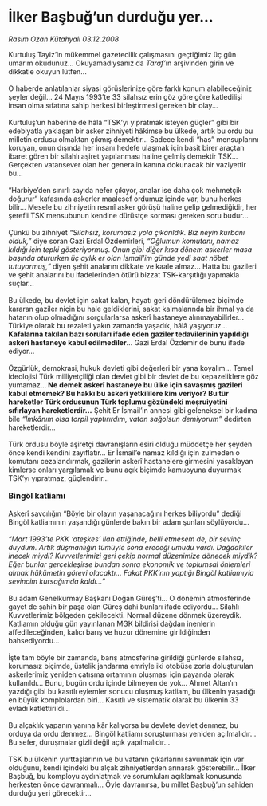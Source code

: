 # İlker Başbuğ’un durduğu yer...

*Rasim Ozan Kütahyalı 03.12.2008*

<div class="taraf_structure_2col_1zq">
<div class="margen_n">



 <p>Kurtuluş Tayiz’in mükemmel gazetecilik çalışmasını geçtiğimiz üç gün umarım okudunuz... Okuyamadıysanız da <i>Taraf’</i>ın arşivinden girin ve dikkatle okuyun lütfen... <br/><br/>O haberde anlatılanlar siyasi görüşlerinize göre farklı konum alabileceğiniz şeyler değil... 24 Mayıs 1993’te 33 silahsız erin göz göre göre katledilişi insan olma sıfatına sahip herkesi birleştirmesi gereken bir olay... <br/><br/>Kurtuluş’un haberine de hâlâ “TSK’yı yıpratmak isteyen güçler” gibi bir edebiyatla yaklaşan bir asker zihniyeti hâkimse bu ülkede, artık bu ordu bu milletin ordusu olmaktan çıkmış demektir... Sadece kendi “has” mensuplarını koruyan, onun dışında her insanı hedefe ulaşmak için basit birer araçtan ibaret gören bir silahlı aşiret yapılanması haline gelmiş demektir TSK... Gerçekten vatansever olan her generalin kanına dokunacak bir vaziyettir bu... <br/><br/>“Harbiye’den sınırlı sayıda nefer çıkıyor, analar ise daha çok mehmetçik doğurur” kafasında askerler maalesef ordumuz içinde var, bunu herkes bilir... Mesele bu zihniyetin resmî asker görüşü haline gelip gelmediğidir, her şerefli TSK mensubunun kendine dürüstçe sorması gereken soru budur... <br/><br/>Çünkü bu zihniyet <i>“Silahsız, korumasız yola çıkarıldık. Biz neyin kurbanı olduk,”</i> diye soran Gazi Erdal Özdemirleri, <i>“Oğlumun komutanı, namaz kıldığı için tepki gösteriyormuş. Onun gibi diğer kısa dönem askerler masa başında otururken üç aylık er olan İsmail’im günde yedi saat nöbet tutuyormuş,” </i>diyen şehit analarını dikkate ve kaale almaz... Hatta bu gazileri ve şehit analarını bu ifadelerinden ötürü bizzat TSK-karşıtlığı yapmakla suçlar... <br/><br/>Bu ülkede, bu devlet için sakat kalan, hayatı geri döndürülemez biçimde kararan gaziler niçin bu hale geldiklerini, sakat kalmalarında bir ihmal ya da hatanın olup olmadığını sorgularlarsa askerî hastaneye alınmayabilirler... Türkiye olarak bu rezaleti yakın zamanda yaşadık, hâlâ yaşıyoruz...<b> Kafalarına takılan bazı soruları ifade eden gaziler tedavilerinin yapıldığı askerî hastaneye kabul edilmediler</b>... Gazi Erdal Özdemir de bunu ifade ediyor... <br/><br/>Özgürlük, demokrasi, hukuk devleti gibi değerleri bir yana koyalım... Temel ideolojisi Türk milliyetçiliği olan devlet gibi bir devlet de bu kepazeliklere göz yumamaz...<b> Ne demek askerî hastaneye bu ülke için savaşmış gazileri kabul etmemek? Bu hakkı bu askerî yetkililere kim veriyor? Bu tür hareketler Türk ordusunun Türk toplumu gözündeki meşruiyetini sıfırlayan hareketlerdir...</b> Şehit Er İsmail’in annesi gibi geleneksel bir kadına bile <i>“İmkânım olsa torpil yaptırırdım, vatan sağolsun demiyorum”</i> dedirten hareketlerdir... <br/><br/>Türk ordusu böyle aşiretçi davranışların esiri olduğu müddetçe her şeyden önce kendi kendini zayıflatır... Er İsmail’e namaz kıldığı için zulmeden o komutanı cezalandırmak, gazilerin askerî hastanelere girmesini yasaklayan kimlerse onları yargılamak ve bunu açık biçimde kamuoyuna duyurmak TSK’yı yıpratmaz, güçlendirir...<b> <br/><br/><font size="3">Bingöl katliamı</font></b> <br/><br/>Askerî savcılığın “Böyle bir olayın yaşanacağını herkes biliyordu” dediği Bingöl katliamının yaşandığı günlerde bakın bir adam şunları söylüyordu...<i> <br/><br/>“Mart 1993’te PKK ‘ateşkes’ ilan ettiğinde, belli etmesem de, bir sevinç duydum. Artık düşmanlığın tümüyle sona ereceği umudu vardı. Dağdakiler inecek miydi? Kuvvetlerimizi geri çekip normal düzenimize dönecek miydik? Eğer bunlar gerçekleşirse bundan sonra ekonomik ve toplumsal önlemleri almak hükümetin görevi olacaktı... Fakat PKK’nın yaptığı Bingöl katliamıyla sevincim kursağımda kaldı...”</i> <br/><br/>Bu adam Genelkurmay Başkanı Doğan Güreş’ti... O dönemin atmosferinde gayet de şahin bir paşa olan Güreş dahi bunları ifade ediyordu... Silahlı Kuvvetlerimiz bölgeden çekilecekti. Normal düzene dönmek üzereydik. Katliamın olduğu gün yayınlanan MGK bildirisi dağdan inenlerin affedileceğinden, kalıcı barış ve huzur dönemine girildiğinden bahsediyordu... <br/><br/>İşte tam böyle bir zamanda, barış atmosferine girildiği günlerde silahsız, korumasız biçimde, üstelik jandarma emriyle iki otobüse zorla doluşturulan askerlerimiz yeniden çatışma ortamının oluşması için payanda olarak kullanıldı... Bunu, bugün ordu içinde bilmeyen de yok... Ahmet Altan’ın yazdığı gibi bu kasıtlı eylemler sonucu oluşmuş katliam, bu ülkenin yaşadığı en büyük komplolardan biri... Kasıtlı ve sistematik olarak bu ülkenin 33 evladı katlettirildi... <br/><br/>Bu alçaklık yapanın yanına kâr kalıyorsa bu devlete devlet denmez, bu orduya da ordu denmez... Bingöl katliamı soruşturması yeniden açılmalıdır... Bu sefer, duruşmalar gizli değil açık yapılmalıdır... <br/><br/>TSK bu ülkenin yurttaşlarının ve bu vatanın çıkarlarını savunmak için var olduğunu, kendi içindeki bu alçak zihniyetlerden arınarak gösterebilir... İlker Başbuğ, bu komployu aydınlatmak ve sorumluları açıklamak konusunda herkesten önce davranmalı... Öyle davranırsa, bu millet Başbuğ’un sahiden durduğu yeri görecektir...</p>

<br/>


<div id="taraf_not">
</div>

</div>


</div>

